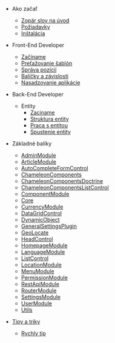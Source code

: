 - Ako začať
  - [Zopár slov na úvod](01-introduction.md)
  - [Požiadavky](02-requirements.md)
  - [Inštalácia](03-installation.md)
- Front-End Developer
  - [Začíname](Front-End/get-started.md)
  - [Preťažovanie šablón](Front-End/template-override.md)
  - [Správa pozícií](Front-End/positions-control.md)
  - [Balíčky a závislosti](Front-End/packages-dependencies.md)
  - [Nasadzovanie aplikácie](Front-End/build-deployment.md)

- Back-End Developer
    - Entity
        - [Zaciname](entities/01.md)
        - [Struktura entity](entities/02.md)
        - [Praca s entitou](entities/03.md)
        - [Spustenie entity](entities/04.md)

- Základné balíky
  - [AdminModule](AdminModule.md)
  - [ArticleModule](ArticleModule.md)
  - [AutoCompleteFormControl](AutoCompleteFormControl.md)
  - [ChameleonComponents](ChameleonComponents.md)
  - [ChameleonComponentsDoctrine](ChameleonComponentsDoctrine.md)
  - [ChameleonComponentsListControl](ChameleonComponentsListControl.md)
  - [ComponentModule](ComponentModule.md)
  - [Core](Core.md)
  - [CurrencyModule](CurrencyModule.md)
  - [DataGridControl](DataGridControl.md)
  - [DynamicObject](DynamicObject.md)
  - [GeneralSettingsPlugin](GeneralSettingsPlugin.md)
  - [GeoLocate](GeoLocate.md)
  - [HeadControl](HeadControl.md)
  - [HomepageModule](HomepageModule.md)
  - [LanguageModule](LanguageModule.md)
  - [ListControl](ListControl.md)
  - [LocationModule](LocationModule.md)
  - [MenuModule](MenuModule.md)
  - [PermissionModule](PermissionModule.md)
  - [RestApiModule](RestApiModule.md)
  - [RouterModule](RouterModule.md)
  - [SettingsModule](SettingsModule.md)
  - [UserModule](UserModule.md)
  - [Utils](Utils)

- [Tipy a triky](04-tips-and-tricks.md)
    - [Rychly tip](tip-n1.md)